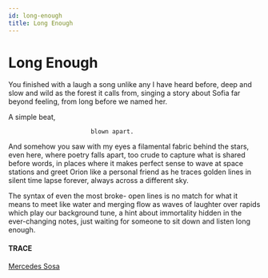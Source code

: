 ```yaml
---
id: long-enough
title: Long Enough 
---
```


# Long Enough

You finished with a laugh a song
unlike any I have heard before,
deep and slow and wild
as the forest it calls from,
singing a story about Sofia
far beyond feeling,
from long before we named her.

A simple beat,

                           blown apart.

And somehow you saw with my eyes
a filamental fabric behind the stars,
even here, where poetry falls apart,
too crude to capture what is shared
before words, 
in places where it makes perfect
sense to wave at space stations
and greet Orion like a personal friend
as he traces golden lines
in silent time lapse forever,
always across a different sky.

The syntax of even the most broke-
open lines
is no match 
for what it means to meet
like water and merging flow
as waves of laughter 
over rapids which play 
our background tune,
a hint about immortality 
hidden in the ever-changing notes,
just waiting for someone to sit down
and listen long enough.


#### TRACE

[Mercedes Sosa](https://www.youtube.com/watch?v=jgjAOk6BX8g)
